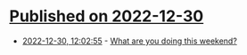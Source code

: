 # [Published on 2022-12-30](index.md)

* [2022-12-30, 12:02:55](https://lobste.rs/s/kuqe3d/what_are_you_doing_this_weekend) - [What are you doing this weekend?](https://lobste.rs/s/kuqe3d/what_are_you_doing_this_weekend)
